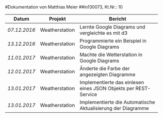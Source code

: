 #Dokumentation von Matthias Meier
##in130073, Kt.Nr.: 10


| Datum | Projekt | Bericht |
|---|---|---|
|*07.12.2016*|Weatherstation|Lernte Google Diagrams und vergleichte es mit d3|
|*13.12.2016*|Weatherstation|Programmierte ein Beispiel in Google Diagrams|
|*11.01.2017*|Weatherstation|Machte die Wetterstation in Google Diagrams|
|*12.01.2017*|Weatherstation|Änderte die Farbe der angezeigten Diagramme|
|*13.01.2017*|Weatherstation|Implementierte das einlesen eines JSON Objekts per REST-Service|
|*13.01.2017*|Weatherstation|Implementierte die Automatische Aktualisierung der Diagramme|

